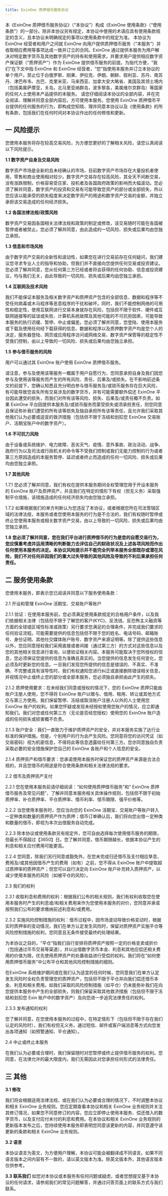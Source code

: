 ```yaml
---
title: ExinOne 质押借币服务协议
---
```


本《ExinOne 质押借币服务协议》（“本协议”）构成《ExinOne 使用条款》（“使用条款”）的一部分。除非本协议另有规定，本协议中使用的术语应具有使用条款规定的含义，且本协议未明确规定的事项以使用条款中的规定为准。
本协议为 ExinOne 经营者和用户之间就 ExinOne 向用户提供质押借币服务（“本服务”）并收取相应费用等事项达成一致并订立的合同。ExinOne 通过提供本服务为用户解决对特定数字货币及其他数字资产的持有和使用需求，并要求用户提供相应数字资产保证额（“质押资产”）作为 ExinOne 提供借币服务的前提。为指代方便，“我们”在下文中指 ExinOne 和 ExinOne 经营者，“您”指使用本服务并订立本协议的单个用户。禁止位于白俄罗斯、刚果、伊拉克、伊朗、朝鲜、叙利亚、苏丹、南苏丹、津巴布韦、古巴、克里米亚、马来西亚、加拿大安大略省、美国及其领土境内 （包括美属萨摩亚，关岛，北马里亚纳群岛，波多黎各，美属维尔京群岛）等国家的任何人士使用本产品提供的本服务。
请您仔细阅读本协议的全部内容，并在完全阅读、理解并同意全部内容后，方可使用本服务。您使用 ExinOne 质押借币平台提供的任何服务的行为，即构成您知晓、理并同意本协议以及《使用条款》的所有条款，包括我们在任何时间对本协议作出的任何修改和更新。

## 一 风险提示

您使用本服务将存在较高交易风险，为方便您更好的了解相关风险，请您认真阅读以下风险提示。

**1.1 数字资产自身及交易风险**

数字资产市场是全新的且未经确认的市场，目前数字资产市场存在大量投机者使用，零售和商业使用相对较少。数字资产交易存在较高风险，其全天不间断交易，没有涨跌限制，价格容易受庄家、投机者及各国政府政策的影响而大幅波动。您必须了解并同意，数字资产的投资和交易有可能导致您资产的部分或全部损失，所以您应该以能承受的损失程度来决定数字资产的用途和数字资产交易的金额，并独立承担该交易造成的任何经济损失。

**1.2 各国法律法规/政策风险**

数字资产交易因各国相关法律法规和政策的制定或修改，该交易随时可能在各国被暂停或者被禁止。您必须了解并同意，由此造成的一切风险、损失或后果均由您独立承担。

**1.3 信息和市场风险**

由于数字资产交易的全新性和波动性，如果您在进行交易前存在任何疑问，我们建议您寻求专业人士的指导和协助，但我们并不直接向您提供任何交易或投资建议。您必须了解并同意，您从任何第三方已经或者将会获得的任何协助、信息或投资建议，均与我们无关，由此导致的一切风险、损失或后果均由您独立承担。

**1.4 互联网及技术风险**

我们不能保证本服务及相关数字资产和质押资产包含的全部信息、数据和程序等不受任何病毒或木马程序等恶意程序的干扰和破坏。同时，我们不能控制网络的可用性和稳定性，使用互联网进行交易本身就存在风险，包括但不限于软件、硬件或互联网链接等的延误或失败、计算机系统故障及其他可能的不可抗拒因素，可能导致本服务的执行迟缓、暂停、中止或偏差。您必须了解并同意，您登陆、使用本服务或下载及使用任何经下载获得的信息、数据和程序以及质押数字资产均是您个人的决定，服务器登陆、网页或应用程序访问或网络交易、数字资产保管等的稳定性不受我们控制，由以上导致的一切风险、损失或后果均由您独立承担。

**1.5 参与借币服务的风险**

用户可以通过其 ExinOne 账户使用 ExinOne 质押借币服务。

请注意，参与及使用该等服务一概属于用户自愿行为，您同意承担自身及我们因您参与及使用该等服务而产生的所有风险、责任、后果及/或损失。在不影响前述条文的前提下，您确认知悉且充分明白参与借币服务及/或锁币服务存在巨大风险，有可能导致您丧失所有交易涉及的数字货币，并有可能需要额外偿还 ExinOne 平台因此遭受的损失，而我们对所有该等风险、损失、后果及/或责任概不负责。如果 ExinOne 平台因提供本服务及/或锁币服务而蒙受损失或须承担责任，则您同意且保证弥补我们遭受的所有该等损失及独自承担所有该等责任，且允许我们采取其他我们认为必要或适宜的救济措施（包括但不限于冻结和划扣您 ExinOne 交易账户、活期宝账户中的数字资产）。

**1.6 不可抗力风险**

由于设备或系统维护、电力故障、恶劣天气、疫情、意外事故、政治活动、战争、政府行为以及司法或行政机关的命令等不受我们控制或我们无能力控制的行为或者第三方原因造成的本服务暂停、延迟或者终止而造成的任何一切风险、损失或后果均由您独立承担。

**1.7 其他风险**

1.7.1 您必须了解并同意，我们有权在提供本服务期间全权管理您用于开设本服务的 ExinOne 账户及质押资产，并且我们在特定的情形下有权（但无义务）采取强制平仓措施，该措施造成的任何经济损失均由您独立承担。

1.7.2 如果根据我们的单方判断认为您违反了本协议，或者根据您所在司法管辖区域的法律法规，本服务或者您使用本服务的行为是不合法的，我们有权随时暂停或终止您使用本服务或相关数字资产交易，由以上导致的一切风险、损失或后果均由您独立承担。

**1.8 您必须了解并同意，您在我们平台进行质押借币的行为是您的自愿交易行为，您应慎重考虑并运用清晰的判断能力去评估自己的财政状况及上述各项风险而作出任何使用本服务的决定。本协议风险提示并不能完全列举本服务全部既存或潜在风险，我们不对任何非因我们的重大过失导致的其他风险及导致的不利后果承担任何责任。**

## 二 服务使用条款

您使用本服务，即表示您已阅读并同意以下服务使用条款：

2.1 开设和管理 ExinOne 活期宝、交易账户等账户

2.1.1 验证：在使用本服务前，您必须满足使用条款规定的合格用户条件，以及我们依据相关法律（包括但不限于了解您的客户(KYC)、反洗钱、反恐怖主义融资等方面的全球或区域性标准或政策）另行要求您满足的合理条件，并完成我们要求的任何验证流程。可能需要提供的信息包括但不限于您的姓名、电话号码、邮箱账号、身份证明、其他社交媒体账户账号、数字资产来源证明等。除了提供这些信息以外，您应同意授权我们采用直接或者间接（通过第三方）的方式对这些信息以及您的其他相关信息进行查询，以便验证相关内容。本服务可能取决于您所授权的信息，您必须保证您提供的信息为准确且真实的。当您提供的信息发生任何变化，您必须及时更新您的信息。一旦我们发现您所提供的信息是错误的、不真实、不准确、不完整或具有误导性时，我们有权通知您进行纠正或直接删除错误相关信息，并视情况中止或终止您的部分或全部本服务，您必须独自承担由此产生的损失。

2.1.2 质押使用要求：在未经我们同意或授权的情况下，您的 ExinOne 质押只能由账户注册人使用，您不得将 ExinOne 账户以赠与、借用、租用、转让或其他方式交与第三方使用。我们保留暂停、冻结或取消账户注册人以外的人士使用您 ExinOne 账户的权利。如果您怀疑或发现未经授权使用您账户的情况，应立即通知我们。我们对您或任何第三方（无论是否经您授权）使用您的 ExinOne 账户造成的任何损失或损害概不负责。

2.1.3 账户安全：我们一直致力于维护质押资产的安全，并对本服务实施了达行业标准的保护措施。但是，个别用户的行为会产生风险。您同意将您的访问凭证（如交易密码）视为机密信息，不得将此等信息透露给任何第三方。您亦同意独自负责采取必要的安全措施保护您自己的 ExinOne 各账户和个人信息的安全。

2.1.4 质押资产和借币要求：您承诺使用本服务时保证您的质押资产来源是合法合规的，并且您借币的用途是符合使用条款和相关法律法规的要求。

2.2 借币及质押资产支付

2.2.1 您在使用本服务前请仔细阅读：“如何使用质押借币服务”和“ ExinOne 质押借币服务及常见问题”，了解并同意本服务相关具体操作规则，包括但不限于初始质押率、补仓质押率、平仓质押率、借币利率、借币期限、强平价格等。

2.2.2 当您使用本服务时，您应当向您的 ExinOne 活期宝、交易账户等账户转入一定种类和数量的质押资产作为质押；借币订单确认后，我们将向您出借一定种类和数量的借币，即视为本次出借服务自动完成。

2.2.3 除本协议或使用条款另有规定外，您可自由选择每次使用借币服务的期限，但最长不得超过【3650】日。您了解并同意，借币期限越长，依据本协议产生的利息和相关应付费用可能更高。

2.2.4 您同意，除我们另行同意或豁免外，在您未完成归还借币及支付相应孳息、费用及/或其他因借币产生的费用（如有）之前，您不得从 ExinOne 账户中提取超过质押率的质押资产；但您可以自行决定向 ExinOne 账户补充转入质押资产，以减少使用本服务的风险（如被平仓的风险）。

2.3 我们的权利

2.3.1 收取利息和费用的权利：根据我们公布的相关规则，我们有权利收取您在使用本服务时产生的利息或/和相关费用来作为您使用本服务的对价，您同意并承诺按照我们公布的要求缴纳前述利息和/或费用。

2.3.2 实施风险控制措施的权利：借币过程中，因市场波动导致价格变动时，根据实时质押率的变动情况，我们在单方认定发生风险时，保留对质押资产实施平仓等风险控制措施的权利，您同意且无条件接受最终的处理结果。

为本协议之目的，“平仓”指我们自行安排将质押资产按照一定的价格变卖或折价（包括通过币币交易等渠道），并以出借数字货币本金、利息和其他应偿还相关费用的价值为限，优先使用质押资产的处置收益进行受偿的权利。我们将在“如何使用质押借币服务”中公布平仓和其他风险控制措施的细则。

在ExinOne 系统维护期间或在我们认为适宜的任何时候，您同意我们在单方认定发生风险时全权负责管理您的质押资产，包括但不限于平仓并向我们偿还借币本金、利息和相关费用。如我们采取的风险控制措施（如平仓）仍未能弥补我们在向您提供本服务中产生的全部损失，则我们保留采取其他救济措施（包括但不限于冻结和划扣您 Exin 账户中的数字资产）及向您进一步追究法律责任的权利。

2.3.3 发布通知的权利

您了解并同意，在您使用本服务的过程中，在特定情形下（包括但不限于存在我们认定的风险时），我们有权但无义务，通过短信、邮件或客户端消息等方式向您发出各项通知（如预警通知、平仓通知）。

2.4 中止或终止本服务

在我们认为必要或合理时，我们保留随时对您暂停或终止提供借币服务的权利。您同意，在法律允许的最大限度内，我们无需因此对您承担任何形式的法律责任。

## 三 其他

**3.1 修改**

我们将会根据适用法律法规，或在我们认为必要或合理的情况下，不时调整本协议和相关 ExinOne 业务规则。您应定期查看本协议和相关 ExinOne 业务规则并关注其修订情况，如果您不同意修订的内容，您应立即停止使用本服务、偿还借入的数字货币，以及支付应付未付的利息和费用。在本协议和相关 ExinOne 业务规则的更新版本发布之后，您持续使用本服务即表明您同意该更新的内容，并同意遵守该更新的条款和相关 ExinOne 业务规则。

**3.2 语言**

本协议语言为英文，为方便用户理解，本协议可能会被翻译成不同语言。如果不同语言版本之间内容有不一致的，请以英文版本为准。除英文版本外，其他语言版本仅供参考。

**3.3 联系我们**
如您对本协议或本服务有任何问题或疑虑，或者您想提交基于本协议的任何请求，请参阅我们的常见问题解答，并通过问答页面上的联系方式与我们联系。